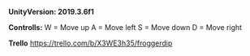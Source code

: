 **UnityVersion: 2019.3.6f1**

**Controlls:**
W = Move up
A = Move left
S = Move down
D = Move right

**Trello**
https://trello.com/b/X3WE3h35/froggerdip
